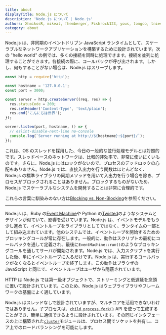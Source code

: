```yaml
---
title: about
displayTitle: Node.js について
description: 'Node.js について | Node.js'
authors: XhmikosR, mikeal, fhemberger, Fishrock123, yous, tomgco, tniessen, SMcCandlish, saadq, Trott, Gornstats, piperchester, naoufal,  lpinca, j9t, bnoordhuis, harshadsabne, Chris911, benhalverson, e-jigsaw
category: about
---
```


Node.js は、非同期のイベントドリブン JavaScript ランタイムとして、スケーラブルなネットワークアプリケーションを構築するために設計されています。次の "hello world" の例では、多くの接続を同時に処理できます。接続を並列に処理することができます。各接続の際に、コールバックが呼び出されます。しかし、何もすることがない場合は、Node.js はスリープします。

```js
const http = require('http');

const hostname = '127.0.0.1';
const port = 3000;

const server = http.createServer((req, res) => {
  res.statusCode = 200;
  res.setHeader('Content-Type', 'text/plain');
  res.end('こんにちは世界');
});

server.listen(port, hostname, () => {
  // eslint-disable-next-line no-console
  console.log(`Server running at http://${hostname}:${port}/`);
});
```

これは、OS のスレッドを採用した、今日の一般的な並行処理モデルとは対照的です。スレッドベースのネットワークは、比較的非効率で、非常に使いにくいものです。さらに、Node.js にはロックがないので、プロセスのデッドロックの心配もありません。Node.js では、直接入出力を行う関数はほとんどなく、Node.js の標準ライブラリの同期メソッドを用いて入出力を行う場合を除き、プロセスがブロックされることはありません。ブロックするものがないため、Node.js でスケーラブルなシステムを開発することは非常に合理的です。

これらの言葉に馴染みのない方は[Blocking vs. Non-Blocking][]を参照ください。

---

Node.js は、Ruby の[Event Machine][]や Python の[Twisted][]のようなシステムとデザインが似ていて、影響を受けています。Node.js は、イベントモデルをもう少し進めて、イベントループをライブラリとしてではなく、ランタイムの一部として組み込まれています。他のシステムでは、イベントループを開始するためのブロッキングコールが常に存在します。一般的に、動作はスクリプトの最初にコールバックを通して定義され、最後に`EventMachine::run()`のようなブロッキングコールを通してサーバが開始されます。Node.js では、入力スクリプトを実行した後、単にイベントループに入るだけです。Node.js は、実行するコールバックがなくなるとイベントループを終了します。この動作はブラウザの JavaScript と同じで、イベントループはユーザから隠蔽されています。

HTTP は Node.js では第一級オブジェクトで、ストリーミングと低遅延を念頭に置いて設計されています。このため、Node.js はウェブライブラリやフレームワークの基盤によく適しています。

Node.js はスレッドなしで設計されていますが、マルチコアを活用できないわけではありません。子プロセスは、[`child_process.fork()`][] API を使って生成することができ、簡単に通信できるように設計されています。その同じインタフェースの上に構築された[`cluster`][]モジュールは、プロセス間でソケットを共有し、コア上でのロードバランシングを可能にします。

[blocking vs. non-blocking]: /learn/overview-of-blocking-vs-non-blocking/
[`child_process.fork()`]: /api/child_process/
[`cluster`]: https://nodejs.org/api/cluster.html
[event loop]: /learn/the-nodejs-event-loop/
[event machine]: https://github.com/eventmachine/eventmachine
[twisted]: https://twistedmatrix.com/trac/
